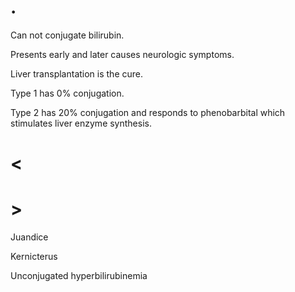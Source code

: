 # .

Can not conjugate bilirubin.

Presents early and later causes neurologic symptoms.

Liver transplantation is the cure.

Type 1 has 0% conjugation.

Type 2 has 20% conjugation and responds to phenobarbital which stimulates liver enzyme synthesis.

# <

# >

Juandice

Kernicterus

Unconjugated hyperbilirubinemia
